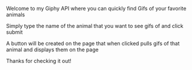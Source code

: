 Welcome to my Giphy API where you can quickly find Gifs of your favorite animals 

Simply type the name of the animal that you want to see gifs of and click submit 

A button will be created on the page that when clicked pulls gifs of that animal and displays them on the page 

Thanks for checking it out! 